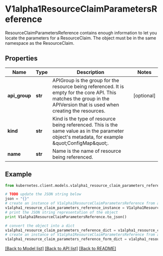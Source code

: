 # V1alpha1ResourceClaimParametersReference

ResourceClaimParametersReference contains enough information to let you locate the parameters for a ResourceClaim. The object must be in the same namespace as the ResourceClaim.

## Properties
Name | Type | Description | Notes
------------ | ------------- | ------------- | -------------
**api_group** | **str** | APIGroup is the group for the resource being referenced. It is empty for the core API. This matches the group in the APIVersion that is used when creating the resources. | [optional] 
**kind** | **str** | Kind is the type of resource being referenced. This is the same value as in the parameter object&#39;s metadata, for example \&quot;ConfigMap\&quot;. | 
**name** | **str** | Name is the name of resource being referenced. | 

## Example

```python
from kubernetes.client.models.v1alpha1_resource_claim_parameters_reference import V1alpha1ResourceClaimParametersReference

# TODO update the JSON string below
json = "{}"
# create an instance of V1alpha1ResourceClaimParametersReference from a JSON string
v1alpha1_resource_claim_parameters_reference_instance = V1alpha1ResourceClaimParametersReference.from_json(json)
# print the JSON string representation of the object
print V1alpha1ResourceClaimParametersReference.to_json()

# convert the object into a dict
v1alpha1_resource_claim_parameters_reference_dict = v1alpha1_resource_claim_parameters_reference_instance.to_dict()
# create an instance of V1alpha1ResourceClaimParametersReference from a dict
v1alpha1_resource_claim_parameters_reference_form_dict = v1alpha1_resource_claim_parameters_reference.from_dict(v1alpha1_resource_claim_parameters_reference_dict)
```
[[Back to Model list]](../README.md#documentation-for-models) [[Back to API list]](../README.md#documentation-for-api-endpoints) [[Back to README]](../README.md)


